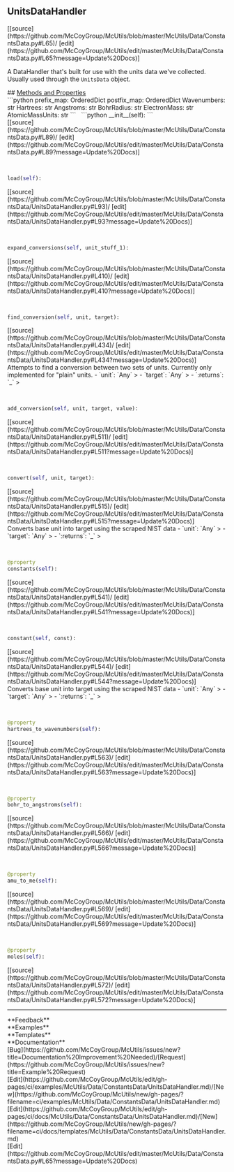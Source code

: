 ## <a id="McUtils.Data.ConstantsData.UnitsDataHandler">UnitsDataHandler</a> 

<div class="docs-source-link" markdown="1">
[[source](https://github.com/McCoyGroup/McUtils/blob/master/McUtils/Data/ConstantsData.py#L65)/
[edit](https://github.com/McCoyGroup/McUtils/edit/master/McUtils/Data/ConstantsData.py#L65?message=Update%20Docs)]
</div>

A DataHandler that's built for use with the units data we've collected.
Usually used through the `UnitsData` object.







<div class="collapsible-section">
 <div class="collapsible-section collapsible-section-header" markdown="1">
## <a class="collapse-link" data-toggle="collapse" href="#methods" markdown="1"> Methods and Properties</a> <a class="float-right" data-toggle="collapse" href="#methods"><i class="fa fa-chevron-down"></i></a>
 </div>
 <div class="collapsible-section collapsible-section-body collapse show" id="methods" markdown="1">
 ```python
prefix_map: OrderedDict
postfix_map: OrderedDict
Wavenumbers: str
Hartrees: str
Angstroms: str
BohrRadius: str
ElectronMass: str
AtomicMassUnits: str
```
<a id="McUtils.Data.ConstantsData.UnitsDataHandler.__init__" class="docs-object-method">&nbsp;</a> 
```python
__init__(self): 
```
<div class="docs-source-link" markdown="1">
[[source](https://github.com/McCoyGroup/McUtils/blob/master/McUtils/Data/ConstantsData.py#L89)/
[edit](https://github.com/McCoyGroup/McUtils/edit/master/McUtils/Data/ConstantsData.py#L89?message=Update%20Docs)]
</div>


<a id="McUtils.Data.ConstantsData.UnitsDataHandler.load" class="docs-object-method">&nbsp;</a> 
```python
load(self): 
```
<div class="docs-source-link" markdown="1">
[[source](https://github.com/McCoyGroup/McUtils/blob/master/McUtils/Data/ConstantsData/UnitsDataHandler.py#L93)/
[edit](https://github.com/McCoyGroup/McUtils/edit/master/McUtils/Data/ConstantsData/UnitsDataHandler.py#L93?message=Update%20Docs)]
</div>


<a id="McUtils.Data.ConstantsData.UnitsDataHandler.expand_conversions" class="docs-object-method">&nbsp;</a> 
```python
expand_conversions(self, unit_stuff_1): 
```
<div class="docs-source-link" markdown="1">
[[source](https://github.com/McCoyGroup/McUtils/blob/master/McUtils/Data/ConstantsData/UnitsDataHandler.py#L410)/
[edit](https://github.com/McCoyGroup/McUtils/edit/master/McUtils/Data/ConstantsData/UnitsDataHandler.py#L410?message=Update%20Docs)]
</div>


<a id="McUtils.Data.ConstantsData.UnitsDataHandler.find_conversion" class="docs-object-method">&nbsp;</a> 
```python
find_conversion(self, unit, target): 
```
<div class="docs-source-link" markdown="1">
[[source](https://github.com/McCoyGroup/McUtils/blob/master/McUtils/Data/ConstantsData/UnitsDataHandler.py#L434)/
[edit](https://github.com/McCoyGroup/McUtils/edit/master/McUtils/Data/ConstantsData/UnitsDataHandler.py#L434?message=Update%20Docs)]
</div>
Attempts to find a conversion between two sets of units. Currently only implemented for "plain" units.
  - `unit`: `Any`
    > 
  - `target`: `Any`
    > 
  - `:returns`: `_`
    >


<a id="McUtils.Data.ConstantsData.UnitsDataHandler.add_conversion" class="docs-object-method">&nbsp;</a> 
```python
add_conversion(self, unit, target, value): 
```
<div class="docs-source-link" markdown="1">
[[source](https://github.com/McCoyGroup/McUtils/blob/master/McUtils/Data/ConstantsData/UnitsDataHandler.py#L511)/
[edit](https://github.com/McCoyGroup/McUtils/edit/master/McUtils/Data/ConstantsData/UnitsDataHandler.py#L511?message=Update%20Docs)]
</div>


<a id="McUtils.Data.ConstantsData.UnitsDataHandler.convert" class="docs-object-method">&nbsp;</a> 
```python
convert(self, unit, target): 
```
<div class="docs-source-link" markdown="1">
[[source](https://github.com/McCoyGroup/McUtils/blob/master/McUtils/Data/ConstantsData/UnitsDataHandler.py#L515)/
[edit](https://github.com/McCoyGroup/McUtils/edit/master/McUtils/Data/ConstantsData/UnitsDataHandler.py#L515?message=Update%20Docs)]
</div>
Converts base unit into target using the scraped NIST data
  - `unit`: `Any`
    > 
  - `target`: `Any`
    > 
  - `:returns`: `_`
    >


<a id="McUtils.Data.ConstantsData.UnitsDataHandler.constants" class="docs-object-method">&nbsp;</a> 
```python
@property
constants(self): 
```
<div class="docs-source-link" markdown="1">
[[source](https://github.com/McCoyGroup/McUtils/blob/master/McUtils/Data/ConstantsData/UnitsDataHandler.py#L541)/
[edit](https://github.com/McCoyGroup/McUtils/edit/master/McUtils/Data/ConstantsData/UnitsDataHandler.py#L541?message=Update%20Docs)]
</div>


<a id="McUtils.Data.ConstantsData.UnitsDataHandler.constant" class="docs-object-method">&nbsp;</a> 
```python
constant(self, const): 
```
<div class="docs-source-link" markdown="1">
[[source](https://github.com/McCoyGroup/McUtils/blob/master/McUtils/Data/ConstantsData/UnitsDataHandler.py#L544)/
[edit](https://github.com/McCoyGroup/McUtils/edit/master/McUtils/Data/ConstantsData/UnitsDataHandler.py#L544?message=Update%20Docs)]
</div>
Converts base unit into target using the scraped NIST data
  - `unit`: `Any`
    > 
  - `target`: `Any`
    > 
  - `:returns`: `_`
    >


<a id="McUtils.Data.ConstantsData.UnitsDataHandler.hartrees_to_wavenumbers" class="docs-object-method">&nbsp;</a> 
```python
@property
hartrees_to_wavenumbers(self): 
```
<div class="docs-source-link" markdown="1">
[[source](https://github.com/McCoyGroup/McUtils/blob/master/McUtils/Data/ConstantsData/UnitsDataHandler.py#L563)/
[edit](https://github.com/McCoyGroup/McUtils/edit/master/McUtils/Data/ConstantsData/UnitsDataHandler.py#L563?message=Update%20Docs)]
</div>


<a id="McUtils.Data.ConstantsData.UnitsDataHandler.bohr_to_angstroms" class="docs-object-method">&nbsp;</a> 
```python
@property
bohr_to_angstroms(self): 
```
<div class="docs-source-link" markdown="1">
[[source](https://github.com/McCoyGroup/McUtils/blob/master/McUtils/Data/ConstantsData/UnitsDataHandler.py#L566)/
[edit](https://github.com/McCoyGroup/McUtils/edit/master/McUtils/Data/ConstantsData/UnitsDataHandler.py#L566?message=Update%20Docs)]
</div>


<a id="McUtils.Data.ConstantsData.UnitsDataHandler.amu_to_me" class="docs-object-method">&nbsp;</a> 
```python
@property
amu_to_me(self): 
```
<div class="docs-source-link" markdown="1">
[[source](https://github.com/McCoyGroup/McUtils/blob/master/McUtils/Data/ConstantsData/UnitsDataHandler.py#L569)/
[edit](https://github.com/McCoyGroup/McUtils/edit/master/McUtils/Data/ConstantsData/UnitsDataHandler.py#L569?message=Update%20Docs)]
</div>


<a id="McUtils.Data.ConstantsData.UnitsDataHandler.moles" class="docs-object-method">&nbsp;</a> 
```python
@property
moles(self): 
```
<div class="docs-source-link" markdown="1">
[[source](https://github.com/McCoyGroup/McUtils/blob/master/McUtils/Data/ConstantsData/UnitsDataHandler.py#L572)/
[edit](https://github.com/McCoyGroup/McUtils/edit/master/McUtils/Data/ConstantsData/UnitsDataHandler.py#L572?message=Update%20Docs)]
</div>
 </div>
</div>












---


<div markdown="1" class="text-secondary">
<div class="container">
  <div class="row">
   <div class="col" markdown="1">
**Feedback**   
</div>
   <div class="col" markdown="1">
**Examples**   
</div>
   <div class="col" markdown="1">
**Templates**   
</div>
   <div class="col" markdown="1">
**Documentation**   
</div>
   <div class="col" markdown="1">
   
</div>
   <div class="col" markdown="1">
   
</div>
   <div class="col" markdown="1">
   
</div>
</div>
  <div class="row">
   <div class="col" markdown="1">
[Bug](https://github.com/McCoyGroup/McUtils/issues/new?title=Documentation%20Improvement%20Needed)/[Request](https://github.com/McCoyGroup/McUtils/issues/new?title=Example%20Request)   
</div>
   <div class="col" markdown="1">
[Edit](https://github.com/McCoyGroup/McUtils/edit/gh-pages/ci/examples/McUtils/Data/ConstantsData/UnitsDataHandler.md)/[New](https://github.com/McCoyGroup/McUtils/new/gh-pages/?filename=ci/examples/McUtils/Data/ConstantsData/UnitsDataHandler.md)   
</div>
   <div class="col" markdown="1">
[Edit](https://github.com/McCoyGroup/McUtils/edit/gh-pages/ci/docs/McUtils/Data/ConstantsData/UnitsDataHandler.md)/[New](https://github.com/McCoyGroup/McUtils/new/gh-pages/?filename=ci/docs/templates/McUtils/Data/ConstantsData/UnitsDataHandler.md)   
</div>
   <div class="col" markdown="1">
[Edit](https://github.com/McCoyGroup/McUtils/edit/master/McUtils/Data/ConstantsData.py#L65?message=Update%20Docs)   
</div>
   <div class="col" markdown="1">
   
</div>
   <div class="col" markdown="1">
   
</div>
   <div class="col" markdown="1">
   
</div>
</div>
</div>
</div>